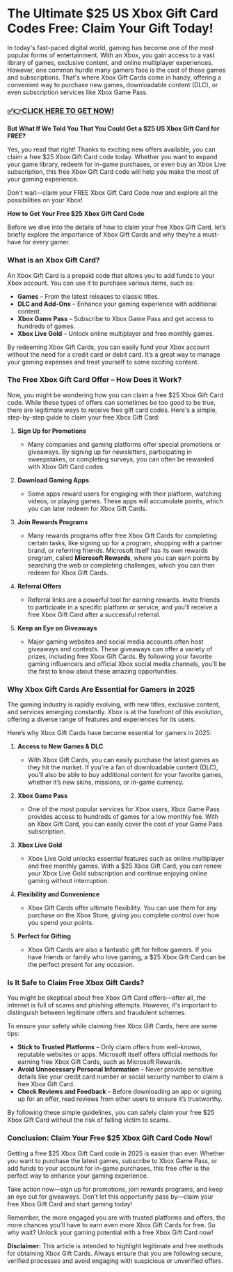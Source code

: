 # The Ultimate $25 US Xbox Gift Card Codes Free: Claim Your Gift Today!

In today's fast-paced digital world, gaming has become one of the most popular forms of entertainment. With an Xbox, you gain access to a vast library of games, exclusive content, and online multiplayer experiences. However, one common hurdle many gamers face is the cost of these games and subscriptions. That's where Xbox Gift Cards come in handy, offering a convenient way to purchase new games, downloadable content (DLC), or even subscription services like Xbox Game Pass.

### [✅👉CLICK HERE TO GET NOW!](https://shorturl.at/y74CQ)

**But What If We Told You That You Could Get a $25 US Xbox Gift Card for FREE?**

Yes, you read that right! Thanks to exciting new offers available, you can claim a free $25 Xbox Gift Card code today. Whether you want to expand your game library, redeem for in-game purchases, or even buy an Xbox Live subscription, this free Xbox Gift Card code will help you make the most of your gaming experience.

Don't wait—claim your FREE Xbox Gift Card Code now and explore all the possibilities on your Xbox!

**How to Get Your Free $25 Xbox Gift Card Code**

Before we dive into the details of how to claim your free Xbox Gift Card, let’s briefly explore the importance of Xbox Gift Cards and why they’re a must-have for every gamer.

### What is an Xbox Gift Card?

An Xbox Gift Card is a prepaid code that allows you to add funds to your Xbox account. You can use it to purchase various items, such as:

- **Games** – From the latest releases to classic titles.
- **DLC and Add-Ons** – Enhance your gaming experience with additional content.
- **Xbox Game Pass** – Subscribe to Xbox Game Pass and get access to hundreds of games.
- **Xbox Live Gold** – Unlock online multiplayer and free monthly games.

By redeeming Xbox Gift Cards, you can easily fund your Xbox account without the need for a credit card or debit card. It’s a great way to manage your gaming expenses and treat yourself to some exciting content.

### The Free Xbox Gift Card Offer – How Does it Work?

Now, you might be wondering how you can claim a free $25 Xbox Gift Card code. While these types of offers can sometimes be too good to be true, there are legitimate ways to receive free gift card codes. Here's a simple, step-by-step guide to claim your free Xbox Gift Card:

1. **Sign Up for Promotions**
   - Many companies and gaming platforms offer special promotions or giveaways. By signing up for newsletters, participating in sweepstakes, or completing surveys, you can often be rewarded with Xbox Gift Card codes.
   
2. **Download Gaming Apps**
   - Some apps reward users for engaging with their platform, watching videos, or playing games. These apps will accumulate points, which you can later redeem for Xbox Gift Cards.

3. **Join Rewards Programs**
   - Many rewards programs offer free Xbox Gift Cards for completing certain tasks, like signing up for a program, shopping with a partner brand, or referring friends. Microsoft itself has its own rewards program, called **Microsoft Rewards**, where you can earn points by searching the web or completing challenges, which you can then redeem for Xbox Gift Cards.

4. **Referral Offers**
   - Referral links are a powerful tool for earning rewards. Invite friends to participate in a specific platform or service, and you'll receive a free Xbox Gift Card after a successful referral.

5. **Keep an Eye on Giveaways**
   - Major gaming websites and social media accounts often host giveaways and contests. These giveaways can offer a variety of prizes, including free Xbox Gift Cards. By following your favorite gaming influencers and official Xbox social media channels, you'll be the first to know about these amazing opportunities.

### Why Xbox Gift Cards Are Essential for Gamers in 2025

The gaming industry is rapidly evolving, with new titles, exclusive content, and services emerging constantly. Xbox is at the forefront of this evolution, offering a diverse range of features and experiences for its users.

Here’s why Xbox Gift Cards have become essential for gamers in 2025:

1. **Access to New Games & DLC**
   - With Xbox Gift Cards, you can easily purchase the latest games as they hit the market. If you're a fan of downloadable content (DLC), you'll also be able to buy additional content for your favorite games, whether it’s new skins, missions, or in-game currency.

2. **Xbox Game Pass**
   - One of the most popular services for Xbox users, Xbox Game Pass provides access to hundreds of games for a low monthly fee. With an Xbox Gift Card, you can easily cover the cost of your Game Pass subscription.

3. **Xbox Live Gold**
   - Xbox Live Gold unlocks essential features such as online multiplayer and free monthly games. With a $25 Xbox Gift Card, you can renew your Xbox Live Gold subscription and continue enjoying online gaming without interruption.

4. **Flexibility and Convenience**
   - Xbox Gift Cards offer ultimate flexibility. You can use them for any purchase on the Xbox Store, giving you complete control over how you spend your points.

5. **Perfect for Gifting**
   - Xbox Gift Cards are also a fantastic gift for fellow gamers. If you have friends or family who love gaming, a $25 Xbox Gift Card can be the perfect present for any occasion.

### Is It Safe to Claim Free Xbox Gift Cards?

You might be skeptical about free Xbox Gift Card offers—after all, the internet is full of scams and phishing attempts. However, it's important to distinguish between legitimate offers and fraudulent schemes.

To ensure your safety while claiming free Xbox Gift Cards, here are some tips:

- **Stick to Trusted Platforms** – Only claim offers from well-known, reputable websites or apps. Microsoft itself offers official methods for earning free Xbox Gift Cards, such as Microsoft Rewards.
- **Avoid Unnecessary Personal Information** – Never provide sensitive details like your credit card number or social security number to claim a free Xbox Gift Card.
- **Check Reviews and Feedback** – Before downloading an app or signing up for an offer, read reviews from other users to ensure it’s trustworthy.

By following these simple guidelines, you can safely claim your free $25 Xbox Gift Card without the risk of falling victim to scams.

### Conclusion: Claim Your Free $25 Xbox Gift Card Code Now!

Getting a free $25 Xbox Gift Card code in 2025 is easier than ever. Whether you want to purchase the latest games, subscribe to Xbox Game Pass, or add funds to your account for in-game purchases, this free offer is the perfect way to enhance your gaming experience.

Take action now—sign up for promotions, join rewards programs, and keep an eye out for giveaways. Don’t let this opportunity pass by—claim your free Xbox Gift Card and start gaming today!

Remember, the more engaged you are with trusted platforms and offers, the more chances you’ll have to earn even more Xbox Gift Cards for free. So why wait? Unlock your gaming potential with a free Xbox Gift Card now!

**Disclaimer:**
This article is intended to highlight legitimate and free methods for obtaining Xbox Gift Cards. Always ensure that you are following secure, verified processes and avoid engaging with suspicious or unverified offers.
